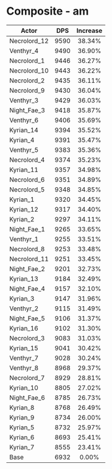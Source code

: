 # Composite - am
| Actor | DPS | Increase |
|---|:---:|:---:|
|Necrolord_12|9590|38.34%|
|Venthyr_4|9490|36.90%|
|Necrolord_1|9446|36.27%|
|Necrolord_10|9443|36.22%|
|Necrolord_2|9435|36.11%|
|Necrolord_9|9430|36.04%|
|Venthyr_3|9429|36.03%|
|Night_Fae_3|9418|35.87%|
|Venthyr_6|9406|35.69%|
|Kyrian_14|9394|35.52%|
|Kyrian_4|9391|35.47%|
|Venthyr_5|9383|35.36%|
|Necrolord_4|9374|35.23%|
|Kyrian_11|9357|34.98%|
|Necrolord_6|9351|34.89%|
|Necrolord_5|9348|34.85%|
|Kyrian_1|9320|34.45%|
|Kyrian_12|9317|34.40%|
|Kyrian_2|9297|34.11%|
|Night_Fae_1|9265|33.65%|
|Venthyr_1|9255|33.51%|
|Necrolord_8|9253|33.48%|
|Necrolord_11|9251|33.45%|
|Night_Fae_2|9201|32.73%|
|Kyrian_13|9184|32.49%|
|Night_Fae_4|9157|32.10%|
|Kyrian_3|9147|31.96%|
|Venthyr_2|9115|31.49%|
|Night_Fae_5|9106|31.37%|
|Kyrian_16|9102|31.30%|
|Necrolord_3|9083|31.03%|
|Kyrian_15|9041|30.42%|
|Venthyr_7|9028|30.24%|
|Venthyr_8|8968|29.37%|
|Necrolord_7|8929|28.81%|
|Kyrian_10|8805|27.02%|
|Night_Fae_6|8785|26.73%|
|Kyrian_8|8768|26.49%|
|Kyrian_9|8734|26.00%|
|Kyrian_5|8732|25.97%|
|Kyrian_6|8693|25.41%|
|Kyrian_7|8555|23.41%|
|Base|6932|0.00%|
